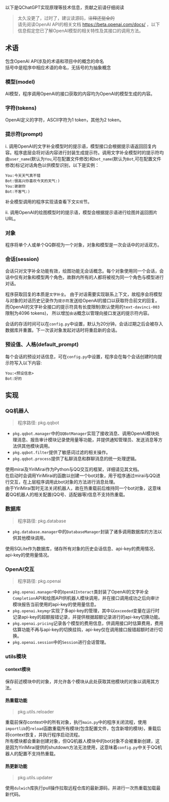 以下是QChatGPT实现原理等技术信息，贡献之前请仔细阅读

> 太久没更了，过时了，建议读源码，~~注释还挺全的~~  
> 请先阅读OpenAI API的相关文档 https://beta.openai.com/docs/ ，以下信息假定您已了解OpenAI模型的相关特性及其接口的调用方法。

## 术语

包含OpenAI API涉及的术语和项目中的概念的命名  
括号中是程序中相应术语的命名，无括号的为抽象概念

### 模型(model)

AI模型，程序调用OpenAI的接口获取的内容均为OpenAI的模型生成的内容。

### 字符(tokens)

OpenAI定义的字符，ASCII字符为1 token，其他为2 token。

### 提示符(prompt)

i. 调用OpenAI的文字补全模型时的提示语，模型接口会根据提示语返回回复内容。程序底层会将对话内容进行封装生成提示符。调用文字补全模型时的提示符均由`user_name`(默认为`You`,可在配置文件修改)和`bot_name`(默认为`Bot`,可在配置文件修改)标记对话角色以供模型识别，以下是实例：

```
You:今天天气真不错
Bot:很高兴你喜欢今天的天气:)
You:谢谢你
Bot:不客气:)
```
补全模型调用的程序实现请查看下文`实现`节。  

ii. 调用OpenAI的绘图模型时的提示语，模型会根据提示语进行绘图并返回图片URL。

### 对象

程序将单个人或单个QQ群视为一个对象，对象和模型是一次会话中的对话双方。

### 会话(session)

会话只对文字补全功能有效，绘图功能无会话概念。每个对象使用同一个会话，会话中仅有对象和模型两个角色，故群内所有的人都将被视为同一个角色与模型进行对话。  

程序获取回复的本质是`文字补全`。
由于对话需要实现联系上下文，故程序会将模型与对象的对话历史记录作为`提示符`发送给OpenAI的接口以获取符合前文的回复。
而OpenAI的文字补全接口的提示符具有长度限制(默认使用的`text-davinci-003`限制为4096 tokens)，
所以增加`会话`概念以管理向接口发送的提示符内容。  

会话的存活时间可以在`config.py`中设置，默认为20分钟。会话过期之后会被存入数据库并重置。下一次该对象发起对话时将重启新的会话。

### 预设值、人格(default_prompt)

每个会话的预设对话信息，可在`config.py`中设置，程序会在每个会话创建时向提示符写入以下内容:

```
You:<预设信息>
Bot:好的
```

## 实现

### QQ机器人

> 程序路径:
> pkg.qqbot

- `pkg.qqbot.manager`中的`QQBotManager`实现了接收消息、调用OpenAI模块处理消息、报告审计模块记录使用量等功能，并提供通知管理员、发送消息等方法供其他模块调用。  
- `pkg.qqbot.filter`提供了敏感词过滤的相关操作。  
- `pkg.qqbot.process`提供了私聊消息和群聊消息的统一处理逻辑。  

使用mirai及YiriMirai作为Python与QQ交互的框架，详细请见其文档。  
在启动时会调用YiriMirai的函数以创建一个bot对象，用于程序通过mirai与QQ进行交互，在上层程序调用此bot对象的方法进行消息处理。    
由于YiriMirai暂时无法关闭机器人，故在热重载前后维持同一个bot对象，这意味着QQ机器人的相关配置(QQ号、适配器等)信息不支持热重载。

### 数据库

> 程序路径:
> pkg.database

- `pkg.database.manager`中的`DatabaseManager`封装了诸多调用数据库的方法以供其他模块调用。  

使用SQLite作为数据库，储存所有对象的历史会话信息、api-key的费用情况、api-key的使用量情况。  

### OpenAI交互

> 程序路径:
> pkg.openai

- `pkg.openai.manager`中的`OpenAIInteract`类封装了OpenAI的文字补全`Completion`API和绘图API供机器人模块调用，并在接口调用成功之后向审计模块报告当前使用的api-key的使用量信息。
- `pkg.openai.keymgr`实现了多api-key的管理，其中以`exceeded`变量在运行时记录api-key的超额报错记录，并提供根据超额记录进行的api-key切换功能。
- `pkg.openai.pricing`记录各个模型的费用信息，供调用接口时估算费用，费用估算功能不再与api-key的切换挂钩，api-key仅在调用接口报错超额时进行切换。
- `pkg.openai.session`中的`Session`进行会话管理。

### utils模块

#### context模块

保存前述模块中的对象，并允许各个模块从此处获取其他模块的对象以调用其方法。

#### 热重载功能
  
> pkg.utils.reloader

重载前保存context中的所有对象，执行`main.py`中的程序关闭流程，使用`importlib`的`reload`函数重载所有模块(包含配置文件，包含新增的模块)，重载后将context恢复，并执行程序启动流程。  
所有模块都会重新创建对象，但QQ机器人模块中的bot对象不会被重新创建，这是因为YiriMirai提供的shutdown方法无法使用，这意味着`config.py`中关于QQ机器人的配置不支持热重载。

#### 热更新功能

> pkg.utils.updater

使用`dulwich`库执行pull操作拉取远程仓库的最新源码，并进行一次热重载加载最新代码。